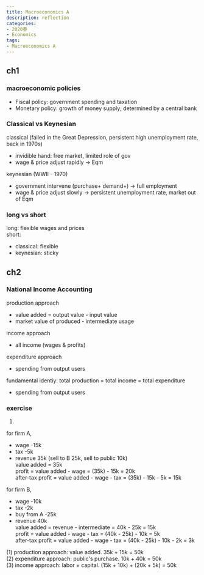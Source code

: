 ```yaml
---
title: Macroeconomics A
description: reflection
categories: 
- 2020春
- Economics
tags:
- Macroeconomics A
---
```

## ch1 
### macroeconomic policies
* Fiscal policy: government spending and taxation  
* Monetary policy: growth of money supply; determined by a central bank  

### Classical vs Keynesian
classical (failed in the Great Depression, persistent high unemployment rate, back in 1970s)
* invidible hand: free market, limited role of gov  
* wage & price adjust rapidly -> Eqm  

keynesian (WWII - 1970)
* government intervene (purchase+ demand+) -> full employment
* wage & price adjust slowly -> persistent unemployment rate, market out of Eqm

### long vs short  
long: flexible wages and prices  
short:
* classical: flexible  
* keynesian: sticky

## ch2
### National Income Accounting  

production approach  
* value added = output value - input value
* market value of produced - intermediate usage  

income approach  
* all income (wages & profits)

expenditure approach  
* spending from output users  

fundamental identiy: total production = total income = total expenditure  
* spending from output users  

### exercise 
1.  
for firm A,  
* wage -15k
* tax -5k
* revenue 35k (sell to B 25k, sell to public 10k)  
value added = 35k  
profit = value added - wage = (35k) - 15k = 20k  
after-tax profit = value added - wage - tax = (35k) - 15k - 5k = 15k  

for firm B,  
* wage -10k
* tax -2k
* buy from A -25k
* revenue 40k  
value added = revenue - intermediate = 40k - 25k = 15k  
profit = value added - wage - tax = (40k - 25k) - 10k = 5k  
after-tax profit = value added - wage - tax = (40k - 25k) - 10k - 2k = 3k

(1) production approach: value added. 35k + 15k = 50k  
(2) expenditure approach: public's purchase. 10k + 40k = 50k  
(3) income approach: labor + capital. (15k + 10k) + (20k + 5k) = 50k


